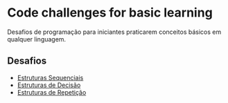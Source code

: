 # Code challenges for basic learning
Desafios de programação para iniciantes praticarem conceitos básicos em qualquer linguagem.

## Desafios

- [Estruturas Sequenciais](https://github.com/f5-nascimento/code-challenges-for-basic-learning/blob/main/Estruturas%20Sequenciais)
- [Estruturas de Decisão](https://github.com/f5-nascimento/code-challenges-for-basic-learning/blob/main/Estruturas%20de%20Decis%C3%A3o)
- [Estruturas de Repetição](https://github.com/f5-nascimento/code-challenges-for-basic-learning/blob/main/Estruturas%20de%20Repeti%C3%A7%C3%A3o)

